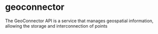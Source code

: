 # geoconnector
The GeoConnector API is a service that manages geospatial information, allowing the storage and interconnection of points
